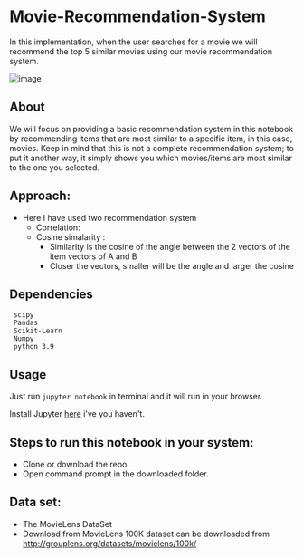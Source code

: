 # Movie-Recommendation-System 

In this implementation, when the user searches for a movie we will recommend the top 5 similar movies using our movie recommendation system. 

![image](https://user-images.githubusercontent.com/86415241/145664296-1cdc0712-dc89-442c-ad51-845355237514.png)

## About 
We will focus on providing a basic recommendation system in this notebook by recommending items that are most similar to a specific item, in this case, movies. Keep in mind that this is not a complete recommendation system; to put it another way, it simply shows you which movies/items are most similar to the one you selected.

## Approach:
- Here I have used two recommendation system
  - Correlation:
  - Cosine simalarity :
    - Similarity is the cosine of the angle between the 2 vectors of the item vectors of A and B
    - Closer the vectors, smaller will be the angle and larger the cosine
    
## Dependencies
``` 
 scipy
 Pandas
 Scikit-Learn
 Numpy
 python 3.9
 ```
## Usage

Just run `jupyter notebook` in terminal and it will run in your browser.

Install Jupyter [here](http://jupyter.readthedocs.io/en/latest/install.html) i've you haven't.

## Steps to run this notebook in your system:
- Clone or download the repo.
- Open command prompt in the downloaded folder.


## Data set:
- The MovieLens DataSet 
- Download from  MovieLens 100K dataset can be downloaded from http://grouplens.org/datasets/movielens/100k/
